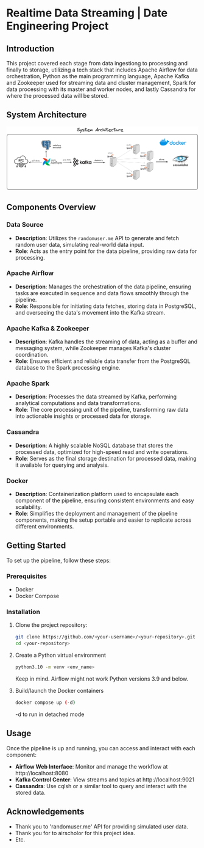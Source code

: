 # Realtime Data Streaming | Date Engineering Project

## Introduction

This project covered each stage from data ingestiong to processing and finally to storage, utilizing a tech stack that includes Apache Airflow for data orchestration, Python as the main programming language, 
Apache Kafka and Zookeeper used for streaming data and cluster management, Spark for data processing with its master and worker nodes, and lastly Cassandra for where the processed data will be stored.

## System Architecture
![System Architecture](https://github.com/itsmandrew/DE-E2E-KakfaTest/blob/main/architecture.png)

## Components Overview

### Data Source

- **Description**: Utilizes the `randomuser.me` API to generate and fetch random user data, simulating real-world data input.
- **Role**: Acts as the entry point for the data pipeline, providing raw data for processing.

### Apache Airflow

- **Description**: Manages the orchestration of the data pipeline, ensuring tasks are executed in sequence and data flows smoothly through the pipeline.
- **Role**: Responsible for initiating data fetches, storing data in PostgreSQL, and overseeing the data's movement into the Kafka stream.

### Apache Kafka & Zookeeper

- **Description**: Kafka handles the streaming of data, acting as a buffer and messaging system, while Zookeeper manages Kafka's cluster coordination.
- **Role**: Ensures efficient and reliable data transfer from the PostgreSQL database to the Spark processing engine.

### Apache Spark

- **Description**: Processes the data streamed by Kafka, performing analytical computations and data transformations.
- **Role**: The core processing unit of the pipeline, transforming raw data into actionable insights or processed data for storage.

### Cassandra

- **Description**: A highly scalable NoSQL database that stores the processed data, optimized for high-speed read and write operations.
- **Role**: Serves as the final storage destination for processed data, making it available for querying and analysis.

### Docker

- **Description**: Containerization platform used to encapsulate each component of the pipeline, ensuring consistent environments and easy scalability.
- **Role**: Simplifies the deployment and management of the pipeline components, making the setup portable and easier to replicate across different environments.


## Getting Started

To set up the pipeline, follow these steps:

### Prerequisites

- Docker
- Docker Compose

### Installation

1. Clone the project repository:

   ```bash
   git clone https://github.com/<your-username>/<your-repository>.git
   cd <your-repository>
   ```

2. Create a Python virtual environment
   ```bash
   python3.10 -m venv <env_name>
   ```
   Keep in mind. Airflow might not work Python versions 3.9 and below.

3. Build/launch the Docker containers
   ```bash
   docker compose up (-d)
   ```
   -d to run in detached mode

## Usage
Once the pipeline is up and running, you can access and interact with each component:

- **Airflow Web Interface**: Monitor and manage the workflow at http://localhost:8080
- **Kafka Control Center**: View streams and topics at http://localhost:9021
- **Cassandra**: Use cqlsh or a similar tool to query and interact with the stored data.

## Acknowledgements
- Thank you to 'randomuser.me' API for providing simulated user data.
- Thank you for to airscholor for this project idea.
- Etc.

